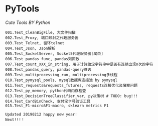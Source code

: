 # PyTools
_Cute Tools BY Python_
```
001.Test_CleanBigFile, 大文件扫描
002.Test_Proxy, 端口映射之代理服务器
003.Test_Telnet, 循环telnet
004.Test_Json, Json解析
005.Test_SocketServer, Socket5代理服务器[爬虫]
006.Test_pandas_func, pandas列函数
007.Test_count_XXX_in_string, 用于计算给定字符串中是否有连续出现n次的字符
008.Test_pandas_query, pandas-query筛选
009.Test_multiprocessing_run, multiprocessing多线程
010.Test_pymysql_pools, mysql数据库连接池 by pymysql
011.Test_requests&requests_futures, requests连接优化及堵塞问题
012.Test_py_memory, python代码内存检查
013.Test_DecisionTreeClassifier_var, py决策树 # TODO: bug!!!
014.Test_CardBinCheck, 支付宝卡号验证工具
015.Test_F1-micro&F1-macro, sklearn metrics F1

Updated 20190212 happy new year!
Next!!!！
```
<script src="https://gist.github.com/IvanaXu/d05d9c132e0523121803871ee029b2be.js"></script>


